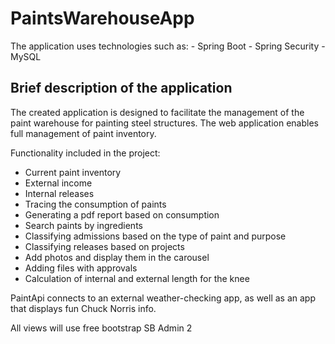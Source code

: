 # PaintsWarehouseApp

The application uses technologies such as:
	- Spring Boot
	- Spring Security
	- MySQL

## Brief description of the application

The created application is designed to facilitate the management of the paint warehouse for painting steel structures. The web application enables full management of paint inventory.

Functionality included in the project:
- Current paint inventory
- External income
- Internal releases
- Tracing the consumption of paints
- Generating a pdf report based on consumption
- Search paints by ingredients
- Classifying admissions based on the type of paint and purpose
- Classifying releases based on projects
- Add photos and display them in the carousel
- Adding files with approvals
- Calculation of internal and external length for the knee


PaintApi connects to an external weather-checking app, as well as an app that displays fun Chuck Norris info.
 
All views will use free bootstrap SB Admin 2



 






